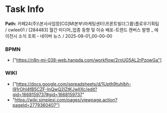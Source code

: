 # Task Info

**Path:** 카페24(주)\본사사업장\[CG]MI본부\마케팅센터\프론트빌더그룹\플로우기획팀 / cwlee01 / [284483] 월간 미디어_업종 동향 및 이슈 배포-트렌드 캔버스 발행 _ 에이전시 소식 조회 - 네이버 뉴스 / 2025-08-01_00-00-00

### BPMN
- ["https://n8n-mi-038-web.hanpda.com/workflow/2rnUG5AL2rPzowGa"]

### WIKI
- ["https://docs.google.com/spreadsheets/d/1Upth9tuhlbh-l91rOhI4fB5CZF-InQwQ2IZtKJwIIXc/edit?gid=1668159737#gid=1668159737"
- "https://wiki.simplexi.com/pages/viewpage.action?pageId=2779360407"]

